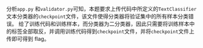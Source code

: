 分析`app.py` 和`validator.py`可知，本题要求上传代码中所定义的`TextClassifier`文本分类器的`checkpoint`文件，该文件使得分类器将验证集中的所有样本分类错误。
给了训练代码和训练样本，而分类器为二分类器，因此只需要将训练样本中的标签全部取反，并调用训练代码得到`checkpoint`文件，并将`checkpoint`文件上传即可得到 flag。
